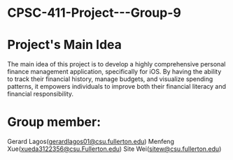 # CPSC-411-Project---Group-9
# Project's Main Idea
  The main idea of this project is to develop a highly comprehensive personal finance management application, specifically for iOS. By having the ability to track their financial history, manage budgets, and visualize spending patterns, it empowers individuals to improve both their financial literacy and financial responsibility. 
# Group member:
  Gerard Lagos(gerardlagos01@csu.fullerton.edu)
  Menfeng Xue(xueda3122356@csu.Fullerton.edu)
  Site Wei(sitew@csu.fullerton.edu)
